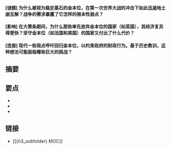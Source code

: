#### [谜题] 为什么被视为稳定基石的金本位，在第一次世界大战的冲击下如此迅速地土崩瓦解？战争的需求暴露了它怎样的根本性弱点？


#### [影响] 在大萧条期间，为什么那些率先放弃金本位的国家（如英国），其经济复苏得更快？坚守金本位（如法国和美国）的国家又付出了什么代价？


#### [连接] 现代一些观点呼吁回归金本位，以约束政府的财政行为。基于历史教训，这种想法可能面临哪些巨大的挑战？


## 摘要


## 要点

- 
- 
- 

## 链接

- [[{h3_subfolder} MOC]]

